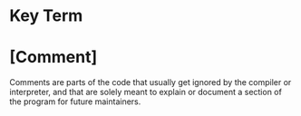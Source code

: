 # Key Term

# [Comment]
Comments are parts of the code that usually get ignored by the compiler or interpreter, and 
that are solely meant to explain or document a section of the program for future maintainers.